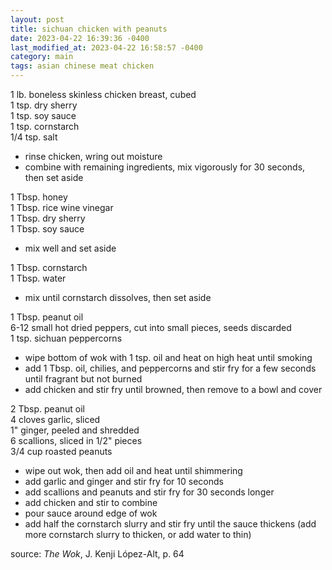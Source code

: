 ```yaml
---
layout: post
title: sichuan chicken with peanuts
date: 2023-04-22 16:39:36 -0400
last_modified_at: 2023-04-22 16:58:57 -0400
category: main
tags: asian chinese meat chicken
---
```


1 lb. boneless skinless chicken breast, cubed  
1 tsp. dry sherry  
1 tsp. soy sauce  
1 tsp. cornstarch  
1/4 tsp. salt  
* rinse chicken, wring out moisture
* combine with remaining ingredients, mix vigorously for 30 seconds, then set aside

1 Tbsp. honey  
1 Tbsp. rice wine vinegar  
1 Tbsp. dry sherry  
1 Tbsp. soy sauce  
* mix well and set aside

1 Tbsp. cornstarch  
1 Tbsp. water  
* mix until cornstarch dissolves, then set aside

1 Tbsp. peanut oil  
6-12 small hot dried peppers, cut into small pieces, seeds discarded  
1 tsp. sichuan peppercorns  
* wipe bottom of wok with 1 tsp. oil and heat on high heat until smoking
* add 1 Tbsp. oil, chilies, and peppercorns and stir fry for a few seconds until
  fragrant but not burned
* add chicken and stir fry until browned, then remove to a bowl and cover

2 Tbsp. peanut oil  
4 cloves garlic, sliced  
1" ginger, peeled and shredded  
6 scallions, sliced in 1/2" pieces  
3/4 cup roasted peanuts  
* wipe out wok, then add oil and heat until shimmering
* add garlic and ginger and stir fry for 10 seconds
* add scallions and peanuts and stir fry for 30 seconds longer
* add chicken and stir to combine
* pour sauce around edge of wok
* add half the cornstarch slurry and stir fry until the sauce thickens (add more
  cornstarch slurry to thicken, or add water to thin)

source: *The Wok*, J. Kenji López-Alt, p. 64
